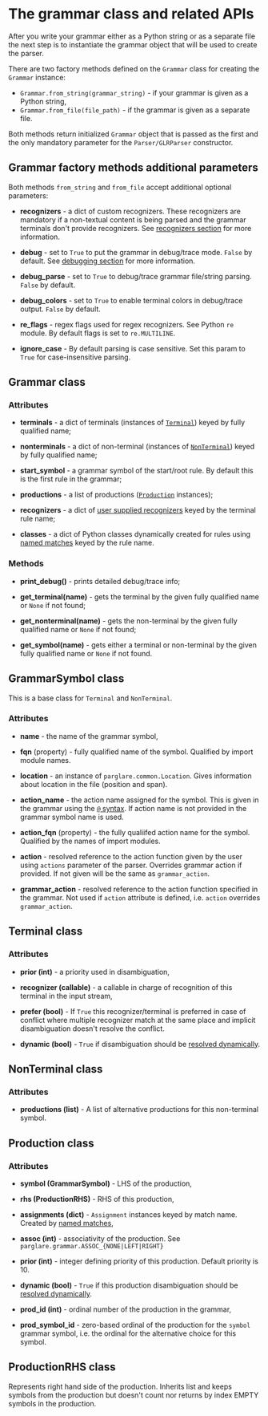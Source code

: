 # The grammar class and related APIs

After you write your grammar either as a Python string or as a separate file the
next step is to instantiate the grammar object that will be used to create the
parser.

There are two factory methods defined on the `Grammar` class for creating the
`Grammar` instance:

- `Grammar.from_string(grammar_string)` - if your grammar is given as a Python
  string,
- `Grammar.from_file(file_path)` - if the grammar is given as a separate file.

Both methods return initialized `Grammar` object that is passed as the first and
the only mandatory parameter for the `Parser/GLRParser` constructor.


## Grammar factory methods additional parameters

Both methods `from_string` and `from_file` accept additional optional
parameters:

- **recognizers** - a dict of custom recognizers. These recognizers are mandatory
  if a non-textual content is being parsed and the grammar terminals don't
  provide recognizers. See [recognizers section](./recognizers.md) for more
  information.

- **debug** - set to `True` to put the grammar in debug/trace mode. `False` by
  default. See [debugging section](./debugging.md) for more information.

- **debug_parse** - set to `True` to debug/trace grammar file/string parsing.
  `False` by default.

- **debug_colors** - set to `True` to enable terminal colors in debug/trace
  output. `False` by default.

- **re_flags** - regex flags used for regex recognizers. See Python `re` module.
  By default flags is set to `re.MULTILINE`.

- **ignore_case** - By default parsing is case sensitive. Set this param to
  `True` for case-insensitive parsing.


## Grammar class

### Attributes

- **terminals** - a dict of terminals (instances of [`Terminal`](#terminal))
  keyed by fully qualified name;

- **nonterminals** - a dict of non-terminal (instances
  of [`NonTerminal`](#nonterminal)) keyed by fully qualified name;

- **start_symbol** - a grammar symbol of the start/root rule. By default this is
  the first rule in the grammar;

- **productions** - a list of productions ([`Production`](#production)
  instances);

- **recognizers** - a dict of [user supplied recognizers](./recognizers.md)
  keyed by the terminal rule name;

- **classes** - a dict of Python classes dynamically created for rules
  using [named matches](./grammar_language.md#named-matches-assignments) keyed
  by the rule name.

### Methods

- **print_debug()** - prints detailed debug/trace info;

- **get_terminal(name)** - gets the terminal by the given fully qualified name
  or `None` if not found;

- **get_nonterminal(name)** - gets the non-terminal by the given fully qualified
  name or `None` if not found;

- **get_symbol(name)** - gets either a terminal or non-terminal by the given
  fully qualified name or `None` if not found.


## GrammarSymbol class

This is a base class for `Terminal` and `NonTerminal`.

### Attributes

- **name** - the name of the grammar symbol,

- **fqn** (property) - fully qualified name of the symbol. Qualified by import
  module names.

- **location** - an instance of `parglare.common.Location`. Gives information
  about location in the file (position and span).

- **action_name** - the action name assigned for the symbol. This is given in
  the grammar using the [`@` syntax](./grammar_language.md#). If action name is
  not provided in the grammar symbol name is used.

- **action_fqn** (property) - the fully qualiifed action name for the symbol.
  Qualified by the names of import modules.

- **action** - resolved reference to the action function given by the user using
  `actions` parameter of the parser. Overrides grammar action if provided. If
  not given will be the same as `grammar_action`.

- **grammar_action** - resolved reference to the action function specified in
  the grammar. Not used if `action` attribute is defined, i.e. `action`
  overrides `grammar_action`.



## Terminal class

### Attributes

- **prior (int)** - a priority used in disambiguation,

- **recognizer (callable)** - a callable in charge of recognition of this terminal
  in the input stream,

- **prefer (bool)** - If `True` this recognizer/terminal is preferred in case of
  conflict where multiple recognizer match at the same place and implicit
  disambiguation doesn't resolve the conflict.

- **dynamic (bool)** - `True` if disambiguation should
  be [resolved dynamically](./disambiguation.md#dynamic-disambiguation-filter).


## NonTerminal class

### Attributes

- **productions (list)** - A list of alternative productions for this
  non-terminal symbol.


## Production class

### Attributes

- **symbol (GrammarSymbol)** - LHS of the production,

- **rhs (ProductionRHS)** - RHS of this production,

- **assignments (dict)** - `Assignment` instances keyed by match name. Created
  by [named matches](./grammar_language.md#named-matches-assignments),

- **assoc (int)** - associativity of the production. See
  `parglare.grammar.ASSOC_{NONE|LEFT|RIGHT}`

- **prior (int)** - integer defining priority of this production. Default
  priority is 10.

- **dynamic (bool)** - `True` if this production disambiguation should
  be [resolved dynamically]().

- **prod_id (int)** - ordinal number of the production in the grammar,

- **prod_symbol_id** - zero-based ordinal of the production for the `symbol`
  grammar symbol, i.e. the ordinal for the alternative choice for this symbol.


## ProductionRHS class

Represents right hand side of the production. Inherits list and keeps symbols
from the production but doesn't count nor returns by index EMPTY symbols in the
production.

